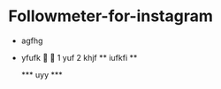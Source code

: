 # Followmeter-for-instagram
- agfhg
- yfufk
  🙂
  📘
  1 yuf
  2 khjf
  ** iufkfi **

   *** uyy ***

    ```
